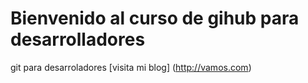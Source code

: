 # Bienvenido al curso de gihub para desarrolladores
git para desarroladores
[visita mi blog] (http://vamos.com)
